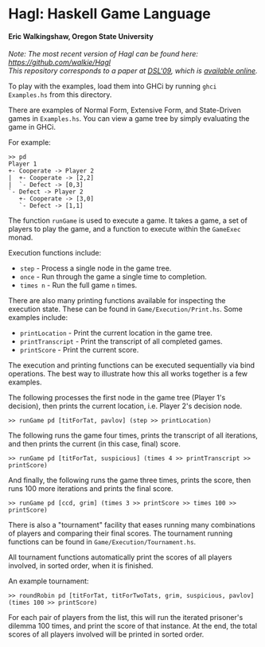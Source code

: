 # Hagl: Haskell Game Language 
#### Eric Walkingshaw, Oregon State University

*Note: The most recent version of Hagl can be found here: https://github.com/walkie/Hagl*  
*This repository corresponds to a paper at
[DSL'09](http://www.informatik.uni-trier.de/~ley/db/conf/dsl/dsl2009.html), which is
[available online](http://web.engr.oregonstate.edu/~walkiner/papers/HaglRep_DSL09.pdf).*

To play with the examples, load them into GHCi by running `ghci Examples.hs`
from this directory.

There are examples of Normal Form, Extensive Form, and State-Driven games in
`Examples.hs`.  You can view a game tree by simply evaluating the game in GHCi.

For example:

    >> pd
    Player 1
    +- Cooperate -> Player 2
    |  +- Cooperate -> [2,2]
    |  `- Defect -> [0,3]
    `- Defect -> Player 2
       +- Cooperate -> [3,0]
       `- Defect -> [1,1]

The function `runGame` is used to execute a game.  It takes a game, a set of
players to play the game, and a function to execute within the `GameExec`
monad.

Execution functions include:

 * `step` - Process a single node in the game tree.
 * `once` - Run through the game a single time to completion.
 * `times n` - Run the full game `n` times.

There are also many printing functions available for inspecting the execution
state.  These can be found in `Game/Execution/Print.hs`.  Some examples
include:

 * `printLocation` - Print the current location in the game tree.
 * `printTranscript` - Print the transcript of all completed games.
 * `printScore` - Print the current score.

The execution and printing functions can be executed sequentially via bind
operations.  The best way to illustrate how this all works together is a few
examples.

The following processes the first node in the game tree (Player 1's decision),
then prints the current location, i.e. Player 2's decision node.
    
    >> runGame pd [titForTat, pavlov] (step >> printLocation)

The following runs the game four times, prints the transcript of all
iterations, and then prints the current (in this case, final) score.

    >> runGame pd [titForTat, suspicious] (times 4 >> printTranscript >> printScore)

And finally, the following runs the game three times, prints the score, then
runs 100 more iterations and prints the final score.

    >> runGame pd [ccd, grim] (times 3 >> printScore >> times 100 >> printScore)

There is also a "tournament" facility that eases running many combinations of
players and comparing their final scores.  The tournament running functions
can be found in `Game/Execution/Tournament.hs`.

All tournament functions automatically print the scores of all players
involved, in sorted order, when it is finished.

An example tournament:

    >> roundRobin pd [titForTat, titForTwoTats, grim, suspicious, pavlov] (times 100 >> printScore)

For each pair of players from the list, this will run the iterated prisoner's
dilemma 100 times, and print the score of that instance.  At the end, the
total scores of all players involved will be printed in sorted order.
